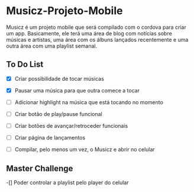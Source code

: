 # Musicz-Projeto-Mobile
Musicz é um projeto mobile que será compilado com o cordova para criar um app.
Basicamente, ele terá uma área de blog com notícias sobre músicas e artistas, uma área com os álbuns lançados recentemente e uma outra área com uma playlist semanal.

## To Do List

* [x] Criar possibilidade de tocar músicas

* [x] Pausar uma música para que outra comece a tocar

* [ ] Adicionar highlight na música que está tocando no momento

* [ ] Criar botão de play/pause funcional

* [ ] Criar botões de avançar/retroceder funcionais

* [ ] Criar página de lançamentos

* [ ] Compilar, pelo menos um vez, o Musicz e abrir no celular 

## Master Challenge

-[] Poder controlar a playlist pelo player do celular